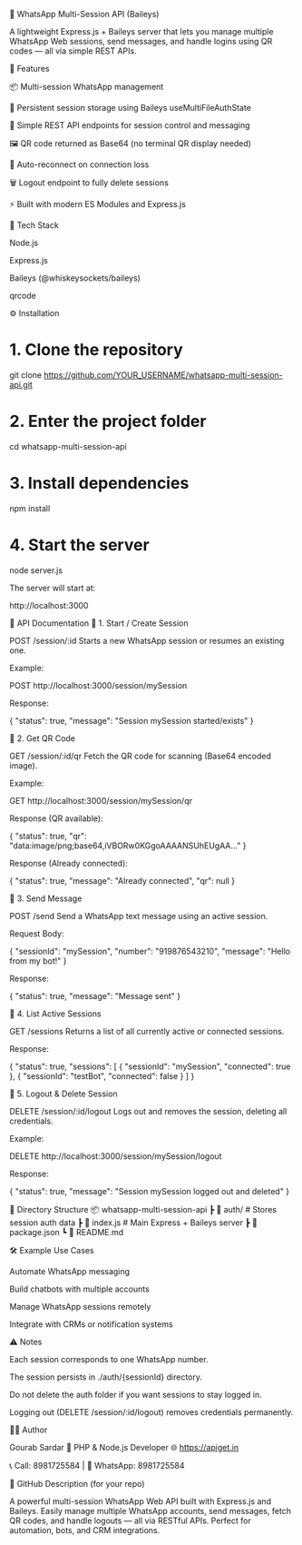 📱 WhatsApp Multi-Session API (Baileys)

A lightweight Express.js + Baileys server that lets you manage multiple WhatsApp Web sessions, send messages, and handle logins using QR codes — all via simple REST APIs.

🚀 Features

📦 Multi-session WhatsApp management

🔐 Persistent session storage using Baileys useMultiFileAuthState

🧩 Simple REST API endpoints for session control and messaging

🖼️ QR code returned as Base64 (no terminal QR display needed)

🔁 Auto-reconnect on connection loss

🗑️ Logout endpoint to fully delete sessions

⚡ Built with modern ES Modules and Express.js

🧠 Tech Stack

Node.js

Express.js

Baileys (@whiskeysockets/baileys)

qrcode

⚙️ Installation
# 1. Clone the repository
git clone https://github.com/YOUR_USERNAME/whatsapp-multi-session-api.git

# 2. Enter the project folder
cd whatsapp-multi-session-api

# 3. Install dependencies
npm install

# 4. Start the server
node server.js


The server will start at:

http://localhost:3000

📡 API Documentation
🔹 1. Start / Create Session

POST /session/:id
Starts a new WhatsApp session or resumes an existing one.

Example:

POST http://localhost:3000/session/mySession


Response:

{
  "status": true,
  "message": "Session mySession started/exists"
}

🔹 2. Get QR Code

GET /session/:id/qr
Fetch the QR code for scanning (Base64 encoded image).

Example:

GET http://localhost:3000/session/mySession/qr


Response (QR available):

{
  "status": true,
  "qr": "data:image/png;base64,iVBORw0KGgoAAAANSUhEUgAA..."
}


Response (Already connected):

{
  "status": true,
  "message": "Already connected",
  "qr": null
}

🔹 3. Send Message

POST /send
Send a WhatsApp text message using an active session.

Request Body:

{
  "sessionId": "mySession",
  "number": "919876543210",
  "message": "Hello from my bot!"
}


Response:

{
  "status": true,
  "message": "Message sent"
}

🔹 4. List Active Sessions

GET /sessions
Returns a list of all currently active or connected sessions.

Response:

{
  "status": true,
  "sessions": [
    {
      "sessionId": "mySession",
      "connected": true
    },
    {
      "sessionId": "testBot",
      "connected": false
    }
  ]
}

🔹 5. Logout & Delete Session

DELETE /session/:id/logout
Logs out and removes the session, deleting all credentials.

Example:

DELETE http://localhost:3000/session/mySession/logout


Response:

{
  "status": true,
  "message": "Session mySession logged out and deleted"
}

🧩 Directory Structure
📦 whatsapp-multi-session-api
 ┣ 📂 auth/              # Stores session auth data
 ┣ 📜 index.js           # Main Express + Baileys server
 ┣ 📜 package.json
 ┗ 📜 README.md

🛠️ Example Use Cases

Automate WhatsApp messaging

Build chatbots with multiple accounts

Manage WhatsApp sessions remotely

Integrate with CRMs or notification systems

⚠️ Notes

Each session corresponds to one WhatsApp number.

The session persists in ./auth/{sessionId} directory.

Do not delete the auth folder if you want sessions to stay logged in.

Logging out (DELETE /session/:id/logout) removes credentials permanently.

🧑‍💻 Author

Gourab Sardar
💼 PHP & Node.js Developer
🌐 https://apiget.in

📞 Call: 8981725584 | 💬 WhatsApp: 8981725584

🌟 GitHub Description (for your repo)

A powerful multi-session WhatsApp Web API built with Express.js and Baileys.
Easily manage multiple WhatsApp accounts, send messages, fetch QR codes, and handle logouts — all via RESTful APIs.
Perfect for automation, bots, and CRM integrations.
